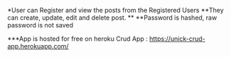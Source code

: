 *User can Register and view the posts from the Registered Users
**They can create, update, edit and delete post. **
**Password is hashed, raw password is not saved


***App is hosted for free on heroku 
Crud App : https://unick-crud-app.herokuapp.com/
